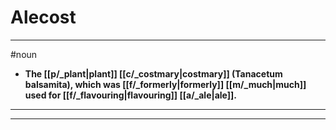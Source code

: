 # Alecost
---
#noun
- **The [[p/_plant|plant]] [[c/_costmary|costmary]] (Tanacetum balsamita), which was [[f/_formerly|formerly]] [[m/_much|much]] used for [[f/_flavouring|flavouring]] [[a/_ale|ale]].**
---
---
